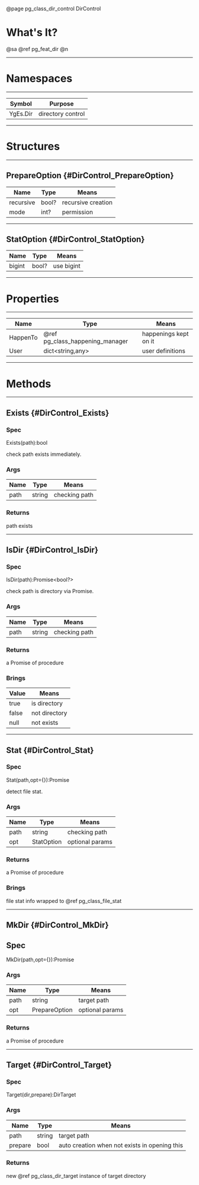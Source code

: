﻿@page pg_class_dir_control DirControl

# What's It?

@sa @ref pg_feat_dir @n

-----
# Namespaces

-----
| Symbol | Purpose |
|--------|---------|
| YgEs.Dir | directory control |

-----
# Structures

-----
## PrepareOption {#DirControl_PrepareOption}

| Name | Type | Means |
|------|------|-------|
| recursive | bool? | recursive creation |
| mode | int? | permission |

-----
## StatOption {#DirControl_StatOption}

| Name | Type | Means |
|------|------|-------|
| bigint | bool? | use bigint |

-----
# Properties

-----
| Name | Type | Means |
|------|------|-------|
| HappenTo | @ref pg_class_happening_manager | happenings kept on it |
| User | dict<string,any> | user definitions |

-----
# Methods

-----
## Exists {#DirControl_Exists}

### Spec

Exists(path):bool

check path exists immediately.  

### Args

| Name | Type | Means |
|------|------|-------|
| path | string | checking path |

### Returns

path exists

-----
## IsDir {#DirControl_IsDir}

### Spec

IsDir(path):Promise<bool?>

check path is directory via Promise.  

### Args

| Name | Type | Means |
|------|------|-------|
| path | string | checking path |

### Returns

a Promise of procedure  

### Brings

| Value | Means |
|-------|-------|
| true | is directory |
| false | not directory |
| null | not exists |

-----
## Stat {#DirControl_Stat}

### Spec

Stat(path,opt={}):Promise<FileStat>

detect file stat.  

### Args

| Name | Type | Means |
|------|------|-------|
| path | string | checking path |
| opt | StatOption | optional params |

### Returns

a Promise of procedure  

### Brings

file stat info wrapped to @ref pg_class_file_stat

-----
## MkDir {#DirControl_MkDir}

## Spec

MkDir(path,opt={}):Promise

### Args

| Name | Type | Means |
|------|------|-------|
| path | string | target path |
| opt | PrepareOption | optional params |

### Returns

a Promise of procedure  

-----
## Target {#DirControl_Target}

### Spec

Target(dir,prepare):DirTarget

### Args

| Name | Type | Means |
|------|------|-------|
| path | string | target path |
| prepare | bool | auto creation when not exists in opening this |

### Returns

new @ref pg_class_dir_target instance of target directory  
